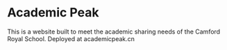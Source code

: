 # Academic Peak

This is a website built to meet the academic sharing needs of the Camford Royal School. Deployed at academicpeak.cn
